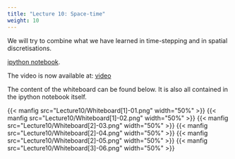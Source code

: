 ```yaml
---
title: "Lecture 10: Space-time"
weight: 10
---
```


We will try to combine what we have learned in time-stepping and in spatial discretisations.

[ipython notebook](https://nbviewer.jupyter.org/urls/teaching.wence.uk/comp4187/code/finite-difference-III.ipynb).


The video is now available at: [video](https://durham.cloud.panopto.eu/Panopto/Pages/Viewer.aspx?id=6f06b2dc-a82d-47f4-b0d6-ac8c00be4603)

The content of the whiteboard can be found below. It is also all contained in the ipython notebook itself.

{{< manfig src="Lecture10/Whiteboard[1]-01.png" width="50%" >}}
{{< manfig src="Lecture10/Whiteboard[1]-02.png" width="50%" >}}
{{< manfig src="Lecture10/Whiteboard[2]-03.png" width="50%" >}}
{{< manfig src="Lecture10/Whiteboard[2]-04.png" width="50%" >}}
{{< manfig src="Lecture10/Whiteboard[2]-05.png" width="50%" >}}
{{< manfig src="Lecture10/Whiteboard[3]-06.png" width="50%" >}}



